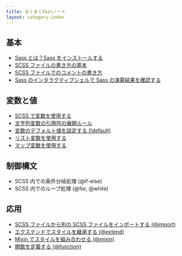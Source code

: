 ```yaml
---
title: まくまくSassノート
layout: category-index
---
```


基本
----
* [Sass とは？Sass をインストールする](install.html)
* [SCSS ファイルの書き方の基本](basic.html)
* [SCSS ファイルでのコメントの書き方](comment.html)
* [Sass のインタラクティブシェルで Sass の演算結果を確認する](interactive.html)

変数と値
----
* [SCSS で変数を使用する](var.html)
* [文字列変数の引用符の展開ルール](string.html)
* [変数のデフォルト値を設定する (!default)](default.html)
* [リスト変数を使用する](list.html)
* [マップ変数を使用する](map.html)

制御構文
----
* SCSS 内での条件分岐処理 (@if-else)
* SCSS 内でのループ処理 (@for, @while)

応用
----
* [SCSS ファイルから別の SCSS ファイルをインポートする (@import)](import.html)
* [エクステンドでスタイルを継承する (@extend)](extend.html)
* [Mixin でスタイルを組み合わせる (@mixin)](mixin.html)
* [関数を定義する (@function)](function.html)

